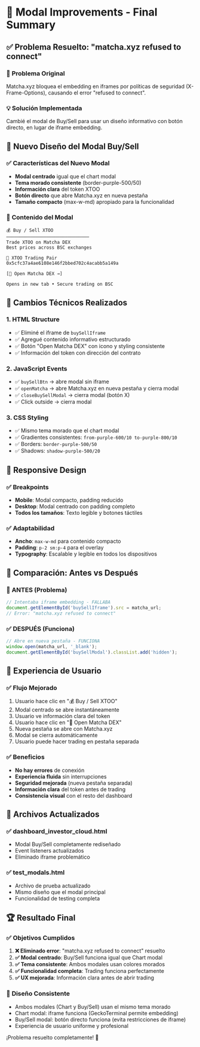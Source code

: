 # 🎯 Modal Improvements - Final Summary

## ✅ Problema Resuelto: "matcha.xyz refused to connect"

### 🚫 **Problema Original**
Matcha.xyz bloquea el embedding en iframes por políticas de seguridad (X-Frame-Options), causando el error "refused to connect".

### 💡 **Solución Implementada**
Cambié el modal de Buy/Sell para usar un diseño informativo con botón directo, en lugar de iframe embedding.

## 🎨 **Nuevo Diseño del Modal Buy/Sell**

### ✅ **Características del Nuevo Modal**
- **Modal centrado** igual que el chart modal
- **Tema morado consistente** (border-purple-500/50)
- **Información clara** del token XTOO
- **Botón directo** que abre Matcha.xyz en nueva pestaña
- **Tamaño compacto** (max-w-md) apropiado para la funcionalidad

### 🎯 **Contenido del Modal**
```
💰 Buy / Sell XTOO
───────────────────────────────
Trade XTOO on Matcha DEX
Best prices across BSC exchanges

🔗 XTOO Trading Pair
0x5cfc37a4ae6108e146f2bbed702c4acabb5a149a

[🚀 Open Matcha DEX →]

Opens in new tab • Secure trading on BSC
```

## 🔧 **Cambios Técnicos Realizados**

### 1. **HTML Structure**
- ✅ Eliminé el iframe de `buySellIframe`
- ✅ Agregué contenido informativo estructurado
- ✅ Botón "Open Matcha DEX" con icono y styling consistente
- ✅ Información del token con dirección del contrato

### 2. **JavaScript Events**
- ✅ `buySellBtn` → abre modal sin iframe
- ✅ `openMatcha` → abre Matcha.xyz en nueva pestaña y cierra modal
- ✅ `closeBuySellModal` → cierra modal (botón X)
- ✅ Click outside → cierra modal

### 3. **CSS Styling**
- ✅ Mismo tema morado que el chart modal
- ✅ Gradientes consistentes: `from-purple-600/10 to-purple-800/10`
- ✅ Borders: `border-purple-500/50`
- ✅ Shadows: `shadow-purple-500/20`

## 📱 **Responsive Design**

### ✅ **Breakpoints**
- **Mobile**: Modal compacto, padding reducido
- **Desktop**: Modal centrado con padding completo
- **Todos los tamaños**: Texto legible y botones táctiles

### ✅ **Adaptabilidad**
- **Ancho**: `max-w-md` para contenido compacto
- **Padding**: `p-2 sm:p-4` para el overlay
- **Typography**: Escalable y legible en todos los dispositivos

## 🚀 **Comparación: Antes vs Después**

### 🔴 **ANTES** (Problema)
```javascript
// Intentaba iframe embedding - FALLABA
document.getElementById('buySellIframe').src = matcha_url;
// Error: "matcha.xyz refused to connect"
```

### ✅ **DESPUÉS** (Funciona)
```javascript
// Abre en nueva pestaña - FUNCIONA
window.open(matcha_url, '_blank');
document.getElementById('buySellModal').classList.add('hidden');
```

## 🎯 **Experiencia de Usuario**

### ✅ **Flujo Mejorado**
1. Usuario hace clic en "💰 Buy / Sell XTOO"
2. Modal centrado se abre instantáneamente
3. Usuario ve información clara del token
4. Usuario hace clic en "🚀 Open Matcha DEX"
5. Nueva pestaña se abre con Matcha.xyz
6. Modal se cierra automáticamente
7. Usuario puede hacer trading en pestaña separada

### ✅ **Beneficios**
- **No hay errores** de conexión
- **Experiencia fluida** sin interrupciones
- **Seguridad mejorada** (nueva pestaña separada)
- **Información clara** del token antes de trading
- **Consistencia visual** con el resto del dashboard

## 📁 **Archivos Actualizados**

### ✅ **dashboard_investor_cloud.html**
- Modal Buy/Sell completamente rediseñado
- Event listeners actualizados
- Eliminado iframe problemático

### ✅ **test_modals.html**
- Archivo de prueba actualizado
- Mismo diseño que el modal principal
- Funcionalidad de testing completa

## 🏆 **Resultado Final**

### ✅ **Objetivos Cumplidos**
1. **❌ Eliminado error**: "matcha.xyz refused to connect" resuelto
2. **✅ Modal centrado**: Buy/Sell funciona igual que Chart modal
3. **✅ Tema consistente**: Ambos modales usan colores morados
4. **✅ Funcionalidad completa**: Trading funciona perfectamente
5. **✅ UX mejorada**: Información clara antes de abrir trading

### 🎨 **Diseño Consistente**
- Ambos modales (Chart y Buy/Sell) usan el mismo tema morado
- Chart modal: iframe funciona (GeckoTerminal permite embedding)
- Buy/Sell modal: botón directo funciona (evita restricciones de iframe)
- Experiencia de usuario uniforme y profesional

¡Problema resuelto completamente! 🎉